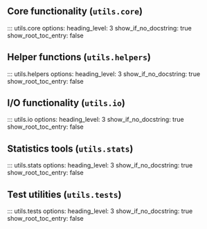 ## Core functionality (`utils.core`)
::: utils.core
    options:
        heading_level: 3
        show_if_no_docstring: true
        show_root_toc_entry: false

## Helper functions (`utils.helpers`)
::: utils.helpers
    options:
        heading_level: 3
        show_if_no_docstring: true
        show_root_toc_entry: false

## I/O functionality (`utils.io`)
::: utils.io
    options:
        heading_level: 3
        show_if_no_docstring: true
        show_root_toc_entry: false

## Statistics tools (`utils.stats`)
::: utils.stats
    options:
        heading_level: 3
        show_if_no_docstring: true
        show_root_toc_entry: false

## Test utilities (`utils.tests`)
::: utils.tests
    options:
        heading_level: 3
        show_if_no_docstring: true
        show_root_toc_entry: false
